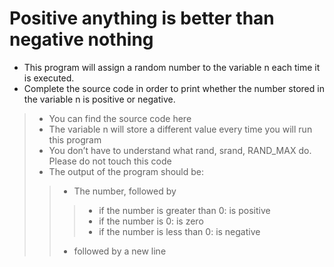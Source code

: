 # Positive anything is better than negative nothing
* This program will assign a random number to the variable n each time it is executed.
* Complete the source code in order to print whether the number stored in the variable n is positive or negative.
> * You can find the source code here
> * The variable n will store a different value every time you will run this program
> * You don’t have to understand what rand, srand, RAND_MAX do. Please do not touch this code
> * The output of the program should be:
> > * The number, followed by
> > > * if the number is greater than 0: is positive
> > > * if the number is 0: is zero
> > > * if the number is less than 0: is negative
> > * followed by a new line
